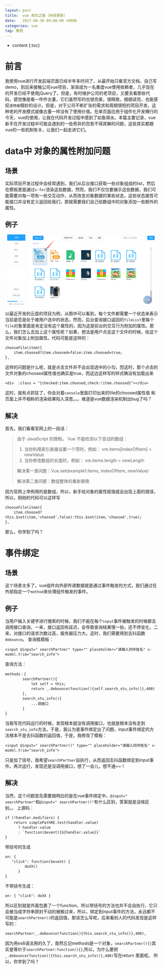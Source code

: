 ```yaml
---
layout: post
title:  vue 爬坑之路（持续更新）
date:   2017-08-30 09:08:00 +0800
categories: vue
tag: 教程
---
```


* content
{:toc}


前言
===========================
我使用vue进行开发前端页面已经半年多时间了，从最开始只看官方文档，自己写demo，到后来接触公司vue项目，渐渐成为一名重度vue使用依赖者，几乎现在的开发已经不使用jQuery了。但是，有时维护公司的老项目，又要去看那些代码，感觉像是看一件件古董，它们虽然写的也很完美，很精致，细细读完，也能感叹`造物者`精妙的设计。但是，对于公司不断扩张的需求和周期很短的项目开发，这种老的开发模式就像古董一样没有了使用价值。在单页面应用于组件化开发横行的今天，vue的使用，让我在代码开发过程中感到了如鱼得水。本篇主要记录，vue新手在开发过程中可能会遇到的一些奇异的百思不得其解的问题，这些其实都跟vue的一些机制有关，让我们一起走进它们。

data中 对象的属性附加问题
==========================

场景
--------------------------
实际项目开发过程中会经常遇到，我们从后台接口获取一些对象组成的list，然后在模板里面通过`v-for`渲染这些数据，然而，我们不仅仅要展示这些数据，我们可能需要对每一项有一些交互动作，从而改变对象数据的某些状态，这些状态属性可能接口并没有定义返回给我们，那就需要我们自己给数组中的对象添加一些额外的属性。

例子
-------------------------------
![云盘图片](/styles/images/yupan.png)
以最近开发的云盘的项目为例，从图中可以看到，每个文件都需要一个状态来表示当前是否是处于被用户选中的状态，然而，后台查询接口返回的`fileList`里每个`file`对象里面是肯定没有这个属性的，因为这是前台的交互行为附加的属性。那么，我们怎么去加上这个属性呢？如果，想法是用户点击这个文件的时候，给这个文件对象加上附加属性。代码可能是这样的：

    chooseFile(item){
		item.choosed?item.choosed=false:item.choosed=true;
    },

这样的问题是什么呢，就是点击文件并不会出现选中的小勾，而这时，那个点击的文件对象的choosed属性值也确实是true，而这边这样写的样式确没有加载出来

	<div  :class = "{checked:item.choosed,check:!item.choosed}"></div>

这时，就有点抓狂了，你会对着`console`里面打印出来的file的choosed属性值 和 页面上并不相称的渲染结果陷入深思。。。难道是vue数据渲染机制出bug了吗？

解决
------------------------------------
首先，我们看看官网上的一段话：
>由于 JavaScript 的限制， Vue 不能检测以下变动的数组：
>
>1. 当你利用索引直接设置一个项时，例如： vm.items[indexOfItem] = newValue
>2. 当你修改数组的长度时，例如： vm.items.length = newLength
>
> 解决第一类问题：Vue.set(example1.items, indexOfItem, newValue)
>
>解决第二类问题：数组整体的重新替换	

因为官网上举例用的是数组，所以，新手给对象的属性赋值就会出现上面的错误，所以，刚刚的代码可以这样写

	chooseFile(item){
		item.choosed?this.$set(item,'choosed',false):this.$set(item,'choosed',true);
    },

那么，你学到了吗？


事件绑定
======================

场景
----------------------
  这个场景太多了，vue组件向外部传递数据就是通过事件触发的方式，我们通过在外部指定一个`method`来处理组件触发的事件。

例子
------------------------
  当用户输入关键字进行搜索的时候，我们不能在每个`input`事件被触发的时候都去调用接口查询，一来，接口返回有延迟，会导致查询结果慢一拍，还不停变化，二来，对接口的请求次数过高，服务器压力大。这时，我们需要用到去抖函数`debounce`。
  查询框模板：

    <input @input=" searchPartner" type="" placeholder="请输入同伴姓名" v-model.trim="search_info">

  查询方法：
	
	methods：{
			searchPartner(){
                let self = this;
                return _.debounce(function(){self.search_stu_info()},400)
            },
            search_stu_info(){
            	...调接口
            }
	}
	
  当我写完代码运行的时候，发现根本就没有调用接口，也就是根本没有走到`search_stu_info`方法，于是，我认为是事件绑定出了问题，input事件绑定的方法根本不是去抖函数的返回值，于是，我修改了模板：

    <input @input=" searchPartner()" type="" placeholder="请输入同伴姓名" v-model.trim="search_info">

  只是加了括号，我希望`searchPartner`自执行，从而返回去抖函数绑定到input事件。再次运行，发现还是没调用接口，想了一会儿，想不通==！

解决
--------------------
  当然，这个问题首先需要搞明白的是在vue事件绑定中，`@input=" searchPartner"`和`@input=" searchPartner()"`有什么区别，答案就是没啥区别。。
  上源码：

    if (!handler.modifiers) {
	    return simplePathRE.test(handler.value)
	      ? handler.value
	      : `function($event){${handler.value}}`
	}

  带括号的生成

    on: {
       "click": function($event) {
             doXX()
          }
    }

  不带括号生成：

    on: { "click": doXX }

  所以区别就是外面包裹了一个function，所以带括号的方法也并不会自执行，它只会被当成字符串原封不动的被搬过来，所以，绑定到input事件的方法，永远都不可能是`searchPartner()`的返回值，那该怎么写呢，后来看别人的代码发现是这样写的：

    searchPartner:_.debounce(function(){this.search_stu_info()},400),

  因为用es6语法用的久了，竟然忘记methods是一个对象，`searchPartner(){}`其实是等价于`searchPartner:function(){}`,所以，为什么要把`_.debounce(function(){this.search_stu_info()},400)`写在return 里面呢。
  所以，你学到了吗？